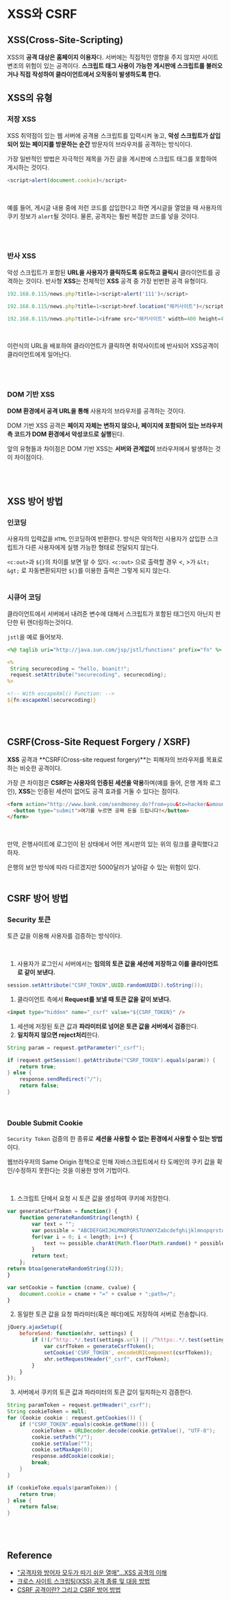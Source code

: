 # XSS와 CSRF

## XSS(Cross-Site-Scripting)

XSS의 **공격 대상은 홈페이지 이용자**다. 서버에는 직접적인 영향을 주지 않지만 사이트 변조의 위험이 있는 공격이다.
**스크립트 태그 사용이 가능한 게시판에 스크립트를 불러오거나 직접 작성하여 클라이언트에서 오작동이 발생하도록 한다.**

## XSS의 유형

### 저장 XSS

XSS 취약점이 있는 웹 서버에 공격용 스크립트를 입력시켜 놓고, **악성 스크립트가 삽입되어 있는 페이지를 방문하는 순간** 방문자의 브라우저를 공격하는 방식이다.
</br>

가장 일반적인 방법은 자극적인 제목을 가진 글을 게시판에 스크립트 태그를 포함하여 게시하는 것이다.
</br>

```js
<script>alert(document.cookie)</script>
```

</br>

예를 들어, 게시글 내용 중에 저런 코드를 삽입한다고 하면 게시글을 열었을 때 사용자의 쿠키 정보가 `alert`될 것이다. 물론, 공격자는 훨씬 복잡한 코드를 넣을 것이다.

</br>
</br>

### 반사 XSS

악성 스크립트가 포함된 **URL을 사용자가 클릭하도록 유도하고 클릭시** 클라이언트를 공격하는 것이다. 반사형 **XSS**는 전체적인 **XSS** 공격 중 가장 빈번한 공격 유형이다.
</br>

```js
192.168.0.115/news.php?title=1<script>alert('111')</script>

192.168.0.115/news.php?title=1<script>href.location("해커사이트")</script>

192.168.0.115/news.php?title=1<iframe src="해커사이트" width=400 height=400></iframe>
```

</br>

이런식의 URL을 배포하여 클라이언트가 클릭하면 취약사이트에 반사되어 XSS공격이 클라이언트에게 일어난다.

</br>
</br>

### DOM 기반 XSS

**DOM 환경에서 공격 URL을 통해** 사용자의 브라우저를 공격하는 것이다.
</br>

DOM 기반 XSS 공격은 **페이지 자체는 변하지 않으나, 페이지에 포함되어 있는 브라우저측 코드가 DOM 환경에서 악성코드로 실행**된다.
</br>

앞의 유형들과 차이점은 DOM 기반 XSS는 **서버와 관계없이** 브라우저에서 발생하는 것이 차이점이다.

</br>
</br>

## XSS 방어 방법

### 인코딩

사용자의 입력값을 `HTML` 인코딩하여 반환한다.
방식은 악의적인 사용자가 삽입한 스크립트가 다른 사용자에게 실행 가능한 형태로 전달되지 않는다.
</br>

`<c:out>`과 `${}`의 차이를 보면 알 수 있다.
`<c:out>` 으로 출력할 경우 <, >가 `&lt;` `&gt;` 로 자동변환되지만 `${}`를 이용한 출력은 그렇게 되지 않는다.
</br>
</br>

### 시큐어 코딩

클라이언트에서 서버에서 내려준 변수에 대해서 스크립트가 포함된 태그인지 아닌지 판단한 뒤 렌더링하는것이다.
</br>

`jstl`을 예로 들어보자.
</br>

```jsp
<%@ taglib uri="http://java.sun.com/jsp/jstl/functions" prefix="fn" %>

<%
 String securecoding = "hello, boanit!";
 request.setAttribute("securecoding", securecoding);
%>

<!-- With escapeXml() Function: -->
${fn:escapeXml(securecoding)}
```

</br>
</br>

## CSRF(Cross-Site Request Forgery / XSRF)

**XSS** 공격과 **CSRF(Cross-site request forgery)**는 피해자의 브라우저를 목표로 하는 비슷한 공격이다.
</br>

가장 큰 차이점은 **CSRF는 사용자의 인증된 세션을 악용**하며(예를 들어, 은행 계좌 로그인), **XSS**는 인증된 세션이 없어도 공격 효과를 거둘 수 있다는 점이다.

```html
<form action="http://www.bank.com/sendmoney.do?from=you&to=hacker&amount=5000" method="POST">
  <button type="submit">여기를 누르면 공짜 돈을 드립니다!</button>
</form>
```

</br>

만약, 은행사이트에 로그인이 된 상태에서 어떤 게시판의 있는 위의 링크를 클릭했다고 하자.
</br>

은행의 보안 방식에 따라 다르겠지만 5000달러가 날아갈 수 있는 위험이 있다.
</br>
</br>

## CSRF 방어 방법

### Security 토큰

토큰 값을 이용해 사용자를 검증하는 방식이다.

</br>

1. 사용자가 로그인시 서버에서는 **임의의 토큰 값을 세션에 저장하고 이를 클라이언트로 같이 보낸다.**

```java
session.setAttribute("CSRF_TOKEN",UUID.randomUUID().toString());
```

1. 클라이언트 측에서 **Request를 보낼 때 토큰 값을 같이 보낸다.**

```html
<input type="hidden" name="_csrf" value="${CSRF_TOKEN}" />
```

1. 세션에 저장된 토큰 값과 **파라미터로 넘어온 토큰 값을 서버에서 검증**한다.
2. **일치하지 않으면 reject처리**한다.

```java
String param = request.getParameter("_csrf");

if (request.getSession().getAttribute("CSRF_TOKEN").equals(param)) {
    return true;
} else {
    response.sendRedirect("/");
    return false;
}
```

</br>

### Double Submit Cookie

`Security Token` 검증의 한 종류로 **세션을 사용할 수 없는 환경에서 사용할 수 있는 방법**이다.

웹브라우저의 Same Origin 정책으로 인해 자바스크립트에서 타 도메인의 쿠키 값을 확인/수정하지 못한다는 것을 이용한 방어 기법이다.

</br>

1. 스크립트 단에서 요청 시 토큰 값을 생성하여 쿠키에 저장한다.

```js
var generateCsrfToken = function() { 
    function generateRandomString(length) {
        var text = "";
        var possible = "ABCDEFGHIJKLMNOPQRSTUVWXYZabcdefghijklmnopqrstuvwxyz0123456789";
        for(var i = 0; i < length; i++) {
            text += possible.charAt(Math.floor(Math.random() * possible.length));
        }
        return text;
    };
return btoa(generateRandomString(32));
}

var setCookie = function (cname, cvalue) {
    document.cookie = cname + "=" + cvalue + ";path=/";
}
```

2. 동일한 토큰 값을 요청 파라미터(혹은 헤더)에도 저장하여 서버로 전송합니다.

```js
jQuery.ajaxSetup({ 
    beforeSend: function(xhr, settings) {
        if (!(/^http:.*/.test(settings.url) || /^https:.*/.test(settings.url))) {
            var csrfToken = generateCsrfToken();
            setCookie('CSRF_TOKEN', encodeURIComponent(csrfToken)); 
            xhr.setRequestHeader("_csrf", csrfToken);
        }
    }
});

```

3. 서버에서 쿠키의 토큰 값과 파라미터의 토큰 값이 일치하는지 검증한다.

```java
String paramToken = request.getHeader("_csrf");
String cookieToken = null; 
for (Cookie cookie : request.getCookies()) {
    if ("CSRF_TOKEN".equals(cookie.getName())) {
        cookieToken = URLDecoder.decode(cookie.getValue(), "UTF-8");
        cookie.setPath("/");
        cookie.setValue("");
        cookie.setMaxAge(0);
        response.addCookie(cookie);
        break;
    }
}

if (cookieToke.equals(paramToken)) {
    return true;
} else {
    return false;
}
```

</br>
</br>

## Reference

- ["공격자와 방어자 모두가 따기 쉬운 열매"…XSS 공격의 이해](http://www.itworld.co.kr/insight/109025#csidx0ce7009c86eb9c1b9337ff337806d45)
- [크로스 사이트 스크립팅(XSS)
공격 종류 및 대응 방법](http://www.kisa.or.kr/uploadfile/201312/201312161355109566.pdf)
- [CSRF 공격이란? 그리고 CSRF 방어 방법](http://itstory.tk/entry/CSRF-%EA%B3%B5%EA%B2%A9%EC%9D%B4%EB%9E%80-%EA%B7%B8%EB%A6%AC%EA%B3%A0-CSRF-%EB%B0%A9%EC%96%B4-%EB%B0%A9%EB%B2%95)